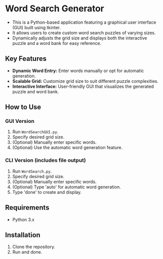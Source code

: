 # Word Search Generator

- This is a Python-based application featuring a graphical user interface (GUI) built using tkinter. 
- It allows users to create custom word search puzzles of varying sizes. 
- Dynamically adjusts the grid size and displays both the interactive puzzle and a word bank for easy reference.

## Key Features
- **Dynamic Word Entry:** Enter words manually or opt for automatic generation.
- **Scalable Grid:** Customize grid size to suit different puzzle complexities.
- **Interactive Interface:** User-friendly GUI that visualizes the generated puzzle and word bank.

## How to Use

### GUI Version
1. Run `WordSearchGUI.py`.
2. Specify desired grid size.
3. (Optional) Manually enter specific words.
4. (Optional) Use the automatic word generation feature.

### CLI Version (includes file output)
1. Run `WordSearch.py`.
2. Specify desired grid size.
3. (Optional) Manually enter specific words.
4. (Optional) Type 'auto' for automatic word generation.
5. Type 'done' to create and display.

## Requirements
- Python 3.x

## Installation
1. Clone the repository.
2. Run and done.
